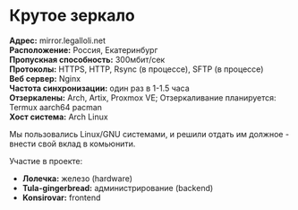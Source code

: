 # Крутое зеркало
**Адрес:** mirror.legalloli.net <br>
**Расположение:** Россия, Екатеринбург <br>
**Пропускная способность:** 300мбит/сек <br>
**Протоколы:** HTTPS, HTTP, Rsync (в процессе),  SFTP (в процессе) <br>
**Веб сервер:** Nginx <br>
**Частота синхронизации:** один раз в 1-1.5 часа <br>
**Отзеркалены:** Arch, Artix, Proxmox VE; Отзеркаливание планируется: Termux aarch64 pacman <br>
**Хост система:** Arch Linux <br>

Мы пользовались Linux/GNU системами, и решили отдать им должное - внести свой вклад в комьюнити.

Участие в проекте:
- **Лолечка:** железо (hardware)
- **Tula-gingerbread:** администрирование (backend)
- **Konsirovar:** frontend
